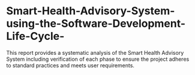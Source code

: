 # Smart-Health-Advisory-System-using-the-Software-Development-Life-Cycle-
This report provides a systematic analysis of the Smart Health Advisory System including verification of  each phase to ensure the project adheres to standard practices and meets user  requirements. 
